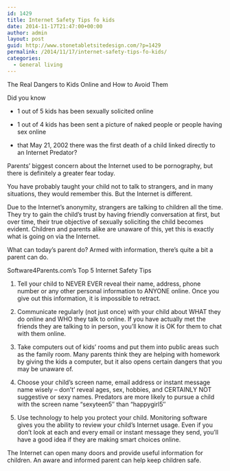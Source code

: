 ```yaml
---
id: 1429
title: Internet Safety Tips fo kids
date: 2014-11-17T21:47:00+00:00
author: admin
layout: post
guid: http://www.stonetabletsitedesign.com/?p=1429
permalink: /2014/11/17/internet-safety-tips-fo-kids/
categories:
  - General living
---
```

The Real Dangers to Kids Online and How to Avoid Them

Did you know

* 1 out of 5 kids has been sexually solicited online
      
* 1 out of 4 kids has been sent a picture of naked people or people having sex online
      
* that May 21, 2002 there was the first death of a child linked directly to an Internet Predator? 

Parents&#8217; biggest concern about the Internet used to be pornography, but there is definitely a greater fear today.

You have probably taught your child not to talk to strangers, and in many situations, they would remember this. But the Internet is different.

Due to the Internet&#8217;s anonymity, strangers are talking to children all the time. They try to gain the child&#8217;s trust by having friendly conversation at first, but over time, their true objective of sexually soliciting the child becomes evident. Children and parents alike are unaware of this, yet this is exactly what is going on via the Internet.

What can today&#8217;s parent do? Armed with information, there&#8217;s quite a bit a parent can do.

Software4Parents.com&#8217;s Top 5 Internet Safety Tips

1. Tell your child to NEVER EVER reveal their name, address, phone number or any other personal information to ANYONE online. Once you give out this information, it is impossible to retract.

2. Communicate regularly (not just once) with your child about WHAT they do online and WHO they talk to online. If you have actually met the friends they are talking to in person, you&#8217;ll know it is OK for them to chat with them online.

3. Take computers out of kids&#8217; rooms and put them into public areas such as the family room. Many parents think they are helping with homework by giving the kids a computer, but it also opens certain dangers that you may be unaware of.

4. Choose your child&#8217;s screen name, email address or instant message name wisely &#8211; don&#8217;t&#8217; reveal ages, sex, hobbies, and CERTAINLY NOT suggestive or sexy names. Predators are more likely to pursue a child with the screen name &#8220;sexyteen5&#8243; than &#8220;happygirl5&#8243;

5. Use technology to help you protect your child. Monitoring software gives you the ability to review your child&#8217;s Internet usage. Even if you don&#8217;t look at each and every email or instant message they send, you&#8217;ll have a good idea if they are making smart choices online.

The Internet can open many doors and provide useful information for children. An aware and informed parent can help keep children safe.